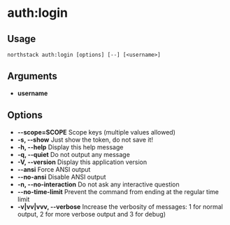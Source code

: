 # auth:login

## Usage
`northstack auth:login [options] [--] [<username>]`

## Arguments
* **username**

## Options
* **--scope=SCOPE**
  Scope keys (multiple values allowed)
* **-s, --show**
  Just show the token, do not save it!
* **-h, --help**
  Display this help message
* **-q, --quiet**
  Do not output any message
* **-V, --version**
  Display this application version
* **--ansi**
  Force ANSI output
* **--no-ansi**
  Disable ANSI output
* **-n, --no-interaction**
  Do not ask any interactive question
* **--no-time-limit**
  Prevent the command from ending at the regular time limit
* **-v|vv|vvv, --verbose**
  Increase the verbosity of messages: 1 for normal output, 2 for more verbose output and 3 for debug)